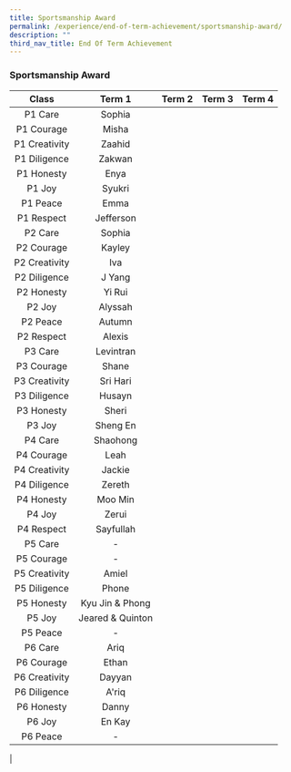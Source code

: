 ```yaml
---
title: Sportsmanship Award
permalink: /experience/end-of-term-achievement/sportsmanship-award/
description: ""
third_nav_title: End Of Term Achievement
---
```

### **Sportsmanship Award**

| Class | Term 1 | Term 2 | Term 3 | Term 4 |
|:---:|:---:|:---:|:---:|:---:|
| P1 Care | Sophia |  |  |  |
| P1 Courage | Misha |  |  |  |
|  P1 Creativity |  Zaahid |   |   |   |
|  P1 Diligence |  Zakwan |   |   |   |
|  P1 Honesty |  Enya |   |   |   |
|  P1 Joy |  Syukri |   |   |   |
|  P1 Peace |  Emma |   |   |   |
|  P1 Respect |  Jefferson |   |   |   |
|  P2 Care |  Sophia |   |   |   |
|  P2 Courage |  Kayley |   |   |   |
|  P2 Creativity |  Iva |   |   |   |
|  P2 Diligence |  J Yang |   |   |   |
|  P2 Honesty |  Yi Rui |   |   |   |
|  P2 Joy |  Alyssah |   |   |   |
|  P2 Peace |  Autumn |   |   |   |
|  P2 Respect |  Alexis |   |   |   |
|  P3 Care |  Levintran |   |   |   |
|  P3 Courage |  Shane |   |   |   |
|  P3 Creativity |  Sri Hari |   |   |   |
|  P3 Diligence |  Husayn |   |   |   |
|  P3 Honesty | Sheri |   |   |   |
|  P3 Joy |  Sheng En |   |   |   |
|  P4 Care |  Shaohong |   |   |   |
|  P4 Courage |  Leah |   |   |   |
|  P4 Creativity |  Jackie |   |   |   |
|  P4 Diligence |  Zereth |   |   |   |
|  P4 Honesty |  Moo Min |   |   |   |
|  P4 Joy |  Zerui |   |   |   |
|  P4 Respect |  Sayfullah |   |   |   |
|  P5 Care | - |   |   |   |
|  P5 Courage |  - |   |   |   |
|  P5 Creativity |  Amiel |   |   |   |
|  P5 Diligence |  Phone  |   |   |   |
|  P5 Honesty |  Kyu Jin & Phong |   |   |   |
|  P5 Joy |  Jeared & Quinton |   |   |   |
|  P5 Peace |  - |   |   |   |
|  P6 Care |  Ariq |   |   |   |
|  P6 Courage |  Ethan |   |   |   |
|  P6 Creativity | Dayyan |   |   |   |
|  P6 Diligence | A'riq |   |   |   |
|  P6 Honesty | Danny |   |   |   |
| P6 Joy  | En Kay |   |   |   |
|  P6 Peace |  - |   |   |   |
|
